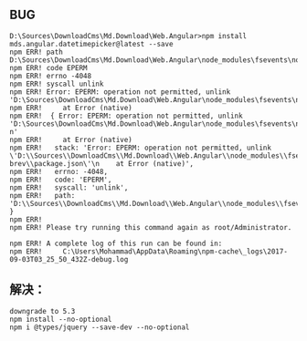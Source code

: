 ﻿## BUG

    D:\Sources\DownloadCms\Md.Download\Web.Angular>npm install mds.angular.datetimepicker@latest --save
    npm ERR! path D:\Sources\DownloadCms\Md.Download\Web.Angular\node_modules\fsevents\node_modules\abbrev\package.json
    npm ERR! code EPERM
    npm ERR! errno -4048
    npm ERR! syscall unlink
    npm ERR! Error: EPERM: operation not permitted, unlink 'D:\Sources\DownloadCms\Md.Download\Web.Angular\node_modules\fsevents\node_modules\abbrev\package.json'
    npm ERR!     at Error (native)
    npm ERR!  { Error: EPERM: operation not permitted, unlink 'D:\Sources\DownloadCms\Md.Download\Web.Angular\node_modules\fsevents\node_modules\abbrev\package.jso
    n'
    npm ERR!     at Error (native)
    npm ERR!   stack: 'Error: EPERM: operation not permitted, unlink \'D:\\Sources\\DownloadCms\\Md.Download\\Web.Angular\\node_modules\\fsevents\\node_modules\\ab
    brev\\package.json\'\n    at Error (native)',
    npm ERR!   errno: -4048,
    npm ERR!   code: 'EPERM',
    npm ERR!   syscall: 'unlink',
    npm ERR!   path: 'D:\\Sources\\DownloadCms\\Md.Download\\Web.Angular\\node_modules\\fsevents\\node_modules\\abbrev\\package.json' }
    npm ERR!
    npm ERR! Please try running this command again as root/Administrator.

    npm ERR! A complete log of this run can be found in:
    npm ERR!     C:\Users\Mohammad\AppData\Roaming\npm-cache\_logs\2017-09-03T03_25_50_432Z-debug.log


## 解决：
    downgrade to 5.3
    npm install --no-optional
    npm i @types/jquery --save-dev --no-optional